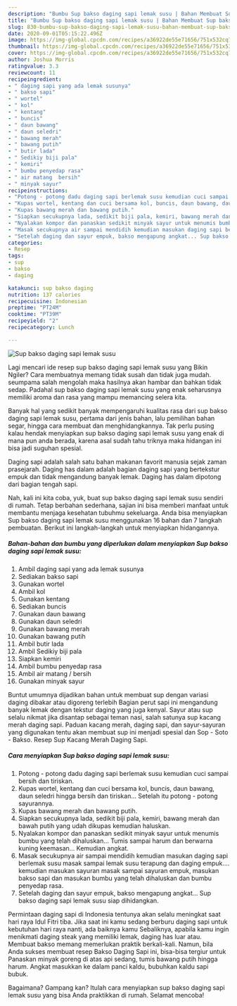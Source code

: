 ```yaml
---
description: "Bumbu Sup bakso daging sapi lemak susu | Bahan Membuat Sup bakso daging sapi lemak susu Yang Mudah Dan Praktis"
title: "Bumbu Sup bakso daging sapi lemak susu | Bahan Membuat Sup bakso daging sapi lemak susu Yang Mudah Dan Praktis"
slug: 830-bumbu-sup-bakso-daging-sapi-lemak-susu-bahan-membuat-sup-bakso-daging-sapi-lemak-susu-yang-mudah-dan-praktis
date: 2020-09-01T05:15:22.496Z
image: https://img-global.cpcdn.com/recipes/a36922de55e71656/751x532cq70/sup-bakso-daging-sapi-lemak-susu-foto-resep-utama.jpg
thumbnail: https://img-global.cpcdn.com/recipes/a36922de55e71656/751x532cq70/sup-bakso-daging-sapi-lemak-susu-foto-resep-utama.jpg
cover: https://img-global.cpcdn.com/recipes/a36922de55e71656/751x532cq70/sup-bakso-daging-sapi-lemak-susu-foto-resep-utama.jpg
author: Joshua Morris
ratingvalue: 3.3
reviewcount: 11
recipeingredient:
- " daging sapi yang ada lemak susunya"
- " bakso sapi"
- " wortel"
- " kol"
- " kentang"
- " buncis"
- " daun bawang"
- " daun seledri"
- " bawang merah"
- " bawang putih"
- " butir lada"
- " Sedikiy biji pala"
- " kemiri"
- " bumbu penyedap rasa"
- " air matang  bersih"
- " minyak sayur"
recipeinstructions:
- "Potong - potong dadu daging sapi berlemak susu kemudian cuci sampai bersih dan tiriskan."
- "Kupas wortel, kentang dan cuci bersama kol, buncis, daun bawang, daun seledri hingga bersih dan tiriskan... Setelah itu potong - potong sayurannya."
- "Kupas bawang merah dan bawang putih."
- "Siapkan secukupnya lada, sedikit biji pala, kemiri, bawang merah dan bawah putih yang udah dikupas kemudian haluskan."
- "Nyalakan kompor dan panaskan sedikit minyak sayur untuk menumis bumbu yang telah dihaluskan... Tumis sampai harum dan berwarna kuning keemasan... Kemudian angkat."
- "Masak secukupnya air sampai mendidih kemudian masukan daging sapi berlemak susu masak sampai lemak susu terapung dan daging empuk.... kemudian masukan sayuran masak sampai sayuran empuk, masukan bakso sapi dan masukan bumbu yang telah dihaluskan dan bumbu penyedap rasa."
- "Setelah daging dan sayur empuk, bakso mengapung angkat... Sup bakso daging sapi lemak susu siap dihidangkan."
categories:
- Resep
tags:
- sup
- bakso
- daging

katakunci: sup bakso daging 
nutrition: 137 calories
recipecuisine: Indonesian
preptime: "PT24M"
cooktime: "PT39M"
recipeyield: "2"
recipecategory: Lunch

---
```



![Sup bakso daging sapi lemak susu](https://img-global.cpcdn.com/recipes/a36922de55e71656/751x532cq70/sup-bakso-daging-sapi-lemak-susu-foto-resep-utama.jpg)

Lagi mencari ide resep sup bakso daging sapi lemak susu yang Bikin Ngiler? Cara membuatnya memang tidak susah dan tidak juga mudah. seumpama salah mengolah maka hasilnya akan hambar dan bahkan tidak sedap. Padahal sup bakso daging sapi lemak susu yang enak seharusnya memiliki aroma dan rasa yang mampu memancing selera kita.

Banyak hal yang sedikit banyak mempengaruhi kualitas rasa dari sup bakso daging sapi lemak susu, pertama dari jenis bahan, lalu pemilihan bahan segar, hingga cara membuat dan menghidangkannya. Tak perlu pusing kalau hendak menyiapkan sup bakso daging sapi lemak susu yang enak di mana pun anda berada, karena asal sudah tahu triknya maka hidangan ini bisa jadi suguhan spesial.

Daging sapi adalah salah satu bahan makanan favorit manusia sejak zaman prasejarah. Daging has dalam adalah bagian daging sapi yang bertekstur empuk dan tidak mengandung banyak lemak. Daging has dalam dipotong dari bagian tengah sapi.


Nah, kali ini kita coba, yuk, buat sup bakso daging sapi lemak susu sendiri di rumah. Tetap berbahan sederhana, sajian ini bisa memberi manfaat untuk membantu menjaga kesehatan tubuhmu sekeluarga. Anda bisa menyiapkan Sup bakso daging sapi lemak susu menggunakan 16 bahan dan 7 langkah pembuatan. Berikut ini langkah-langkah untuk menyiapkan hidangannya.

<!--inarticleads1-->

##### Bahan-bahan dan bumbu yang diperlukan dalam menyiapkan Sup bakso daging sapi lemak susu:

1. Ambil  daging sapi yang ada lemak susunya
1. Sediakan  bakso sapi
1. Gunakan  wortel
1. Ambil  kol
1. Gunakan  kentang
1. Sediakan  buncis
1. Gunakan  daun bawang
1. Gunakan  daun seledri
1. Gunakan  bawang merah
1. Gunakan  bawang putih
1. Ambil  butir lada
1. Ambil  Sedikiy biji pala
1. Siapkan  kemiri
1. Ambil  bumbu penyedap rasa
1. Ambil  air matang / bersih
1. Gunakan  minyak sayur


Buntut umumnya dijadikan bahan untuk membuat sup dengan variasi daging dibakar atau digoreng terlebih Bagian perut sapi ini mengandung banyak lemak dengan tekstur daging yang juga kenyal. Sayur atau sup selalu nikmat jika disantap sebagai teman nasi, salah satunya sup kacang merah daging sapi. Paduan kacang merah, daging sapi, dan sayur-sayuran yang digunakan tentu akan membuat sup ini menjadi spesial dan Sop - Soto - Bakso. Resep Sup Kacang Merah Daging Sapi. 

<!--inarticleads2-->

##### Cara menyiapkan Sup bakso daging sapi lemak susu:

1. Potong - potong dadu daging sapi berlemak susu kemudian cuci sampai bersih dan tiriskan.
1. Kupas wortel, kentang dan cuci bersama kol, buncis, daun bawang, daun seledri hingga bersih dan tiriskan... Setelah itu potong - potong sayurannya.
1. Kupas bawang merah dan bawang putih.
1. Siapkan secukupnya lada, sedikit biji pala, kemiri, bawang merah dan bawah putih yang udah dikupas kemudian haluskan.
1. Nyalakan kompor dan panaskan sedikit minyak sayur untuk menumis bumbu yang telah dihaluskan... Tumis sampai harum dan berwarna kuning keemasan... Kemudian angkat.
1. Masak secukupnya air sampai mendidih kemudian masukan daging sapi berlemak susu masak sampai lemak susu terapung dan daging empuk.... kemudian masukan sayuran masak sampai sayuran empuk, masukan bakso sapi dan masukan bumbu yang telah dihaluskan dan bumbu penyedap rasa.
1. Setelah daging dan sayur empuk, bakso mengapung angkat... Sup bakso daging sapi lemak susu siap dihidangkan.


Permintaan daging sapi di Indonesia tentunya akan selalu meningkat saat hari raya Idul Fitri tiba. Jika saat ini kamu sedang berburu daging sapi untuk kebutuhan hari raya nanti, ada baiknya kamu Sebaliknya, apabila kamu ingin menikmati daging steak yang memiliki lemak, daging has luar atau. Membuat bakso memang memerlukan praktik berkali-kali. Namun, bila Anda sukses membuat resep Bakso Daging Sapi ini, bisa-bisa tergiur untuk Panaskan minyak goreng di atas api sedang, tumis bawang putih hingga harum. Angkat masukkan ke dalam panci kaldu, bubuhkan kaldu sapi bubuk. 

Bagaimana? Gampang kan? Itulah cara menyiapkan sup bakso daging sapi lemak susu yang bisa Anda praktikkan di rumah. Selamat mencoba!
